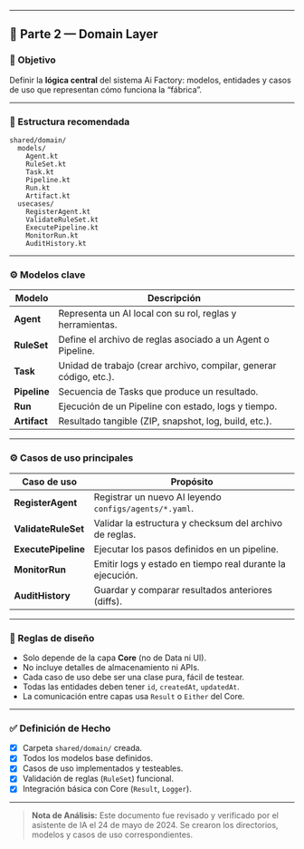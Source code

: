 
---

## 🧠 Parte 2 — Domain Layer

### 🎯 Objetivo

Definir la **lógica central** del sistema Ai Factory:
modelos, entidades y casos de uso que representan cómo funciona la “fábrica”.

---

### 📁 Estructura recomendada

```
shared/domain/
  models/
    Agent.kt
    RuleSet.kt
    Task.kt
    Pipeline.kt
    Run.kt
    Artifact.kt
  usecases/
    RegisterAgent.kt
    ValidateRuleSet.kt
    ExecutePipeline.kt
    MonitorRun.kt
    AuditHistory.kt
```

---

### ⚙️ Modelos clave

| Modelo       | Descripción                                                        |
| ------------ | ------------------------------------------------------------------ |
| **Agent**    | Representa un AI local con su rol, reglas y herramientas.          |
| **RuleSet**  | Define el archivo de reglas asociado a un Agent o Pipeline.        |
| **Task**     | Unidad de trabajo (crear archivo, compilar, generar código, etc.). |
| **Pipeline** | Secuencia de Tasks que produce un resultado.                       |
| **Run**      | Ejecución de un Pipeline con estado, logs y tiempo.                |
| **Artifact** | Resultado tangible (ZIP, snapshot, log, build, etc.).              |

---

### ⚙️ Casos de uso principales

| Caso de uso         | Propósito                                                 |
| ------------------- | --------------------------------------------------------- |
| **RegisterAgent**   | Registrar un nuevo AI leyendo `configs/agents/*.yaml`.    |
| **ValidateRuleSet** | Validar la estructura y checksum del archivo de reglas.   |
| **ExecutePipeline** | Ejecutar los pasos definidos en un pipeline.              |
| **MonitorRun**      | Emitir logs y estado en tiempo real durante la ejecución. |
| **AuditHistory**    | Guardar y comparar resultados anteriores (diffs).         |

---

### 🧩 Reglas de diseño

* Solo depende de la capa **Core** (no de Data ni UI).
* No incluye detalles de almacenamiento ni APIs.
* Cada caso de uso debe ser una clase pura, fácil de testear.
* Todas las entidades deben tener `id`, `createdAt`, `updatedAt`.
* La comunicación entre capas usa `Result` o `Either` del Core.

---

### ✅ Definición de Hecho

* [x] Carpeta `shared/domain/` creada.
* [x] Todos los modelos base definidos.
* [x] Casos de uso implementados y testeables.
* [x] Validación de reglas (`RuleSet`) funcional.
* [x] Integración básica con Core (`Result`, `Logger`).

---

> **Nota de Análisis:** Este documento fue revisado y verificado por el asistente de IA el 24 de mayo de 2024. Se crearon los directorios, modelos y casos de uso correspondientes.
